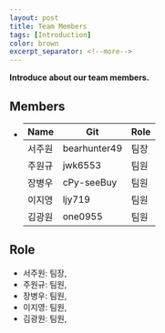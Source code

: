 ```yaml
---
layout: post
title: Team Members
tags: [Introduction]
color: brown
excerpt_separator: <!--more-->
---
```


**Introduce about our team members.**
<br>

## Members

*
    | Name | Git | Role
    |-|-|-
    | 서주원 | bearhunter49 | 팀장
    | 주원규 | jwk6553 | 팀원
    | 장병우 | cPy-seeBuy | 팀원
    | 이지영 | ljy719 | 팀원
    | 김광원 | one0955 | 팀원


## Role

- 서주원: 팀장,
- 주원규: 팀원,
- 장병우: 팀원, 
- 이지영: 팀원, 
- 김광원: 팀원,

